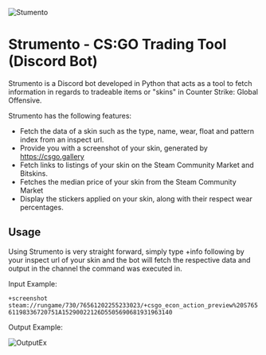 ![Stumento](https://i.imgur.com/JF7lpmD.png)
# Strumento - CS:GO Trading Tool (Discord Bot)
Strumento is a Discord bot developed in Python that acts as a tool to fetch information in regards to tradeable items or "skins" in Counter Strike: Global Offensive.

Strumento has the following features:
* Fetch the data of a skin such as the type, name, wear, float and pattern index from an inspect url.
* Provide you with a screenshot of your skin, generated by https://csgo.gallery
* Fetch links to listings of your skin on the Steam Community Market and Bitskins.
* Fetches the median price of your skin from the Steam Community Market
* Display the stickers applied on your skin, along with their respect wear percentages.

## Usage
Using Strumento is very straight forward, simply type +info following by your inspect url of your skin and the bot will fetch the respective data and output in the channel the command was executed in. 

Input Example:

`+screenshot steam://rungame/730/76561202255233023/+csgo_econ_action_preview%20S76561198336720751A15290022126D5505690681931963140`

Output Example:

![OutputEx](https://i.imgur.com/IqH9WLx.jpg)
